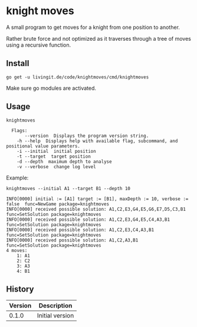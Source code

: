 # knight moves

A small program to get moves for a knight from one position to another.

Rather brute force and not optimized as it traverses through a tree of moves using a recursive function.

## Install

    go get -u livingit.de/code/knightmoves/cmd/knightmoves

Make sure go modules are activated.

## Usage

    knightmoves
    
      Flags: 
           --version  Displays the program version string.
        -h --help  Displays help with available flag, subcommand, and positional value parameters.
        -i --initial  initial position
        -t --target  target position
        -d --depth  maximum depth to analyse
        -v --verbose  change log level

Example:

    knightmoves --initial A1 --target B1 --depth 10

    INFO[0000] initial := [A1] target := [B1], maxDepth := 10, verbose := false  func=NewGame package=knightmoves
    INFO[0000] received possible solution: A1,C2,E3,G4,E5,G6,E7,D5,C3,B1  func=SetSolution package=knightmoves
    INFO[0000] received possible solution: A1,C2,E3,G4,E5,C4,A3,B1  func=SetSolution package=knightmoves
    INFO[0000] received possible solution: A1,C2,E3,C4,A3,B1  func=SetSolution package=knightmoves
    INFO[0000] received possible solution: A1,C2,A3,B1       func=SetSolution package=knightmoves
    4 moves:
        1: A1
        2: C2
        3: A3
        4: B1

## History

|Version|Description|
|---|---|
|0.1.0|Initial version|
